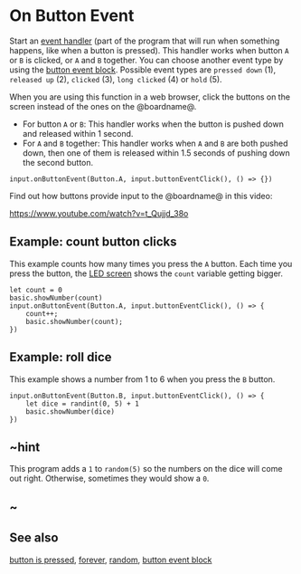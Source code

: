 # On Button Event

Start an [event handler](/reference/event-handler) (part of the program that will run when something happens, like when a button is pressed).
This handler works when button `A` or `B` is clicked, or `A` and `B` together. You can choose another event type by using 
the [button event block](/reference/input/button-event). Possible event types are `pressed down` (1), `released up` (2), `clicked` (3), `long clicked` (4) or `hold` (5).

When you are using this function in a web browser, click the buttons on the screen instead of the ones
on the @boardname@.

* For button `A` or `B`: This handler works when the button is pushed down and released within 1 second.
* For `A` and `B` together: This handler works when `A` and `B` are both pushed down, then one of them is released within 1.5 seconds of pushing down the second button.

```sig
input.onButtonEvent(Button.A, input.buttonEventClick(), () => {})
```

Find out how buttons provide input to the @boardname@ in this video:

https://www.youtube.com/watch?v=t_Qujjd_38o

## Example: count button clicks

This example counts how many times you press the `A` button.
Each time you press the button, the [LED screen](/device/screen) shows the `count` variable getting bigger.

```blocks
let count = 0
basic.showNumber(count)
input.onButtonEvent(Button.A, input.buttonEventClick(), () => {
    count++;
    basic.showNumber(count);
})
```

## Example: roll dice

This example shows a number from 1 to 6 when you press the `B` button.

```blocks
input.onButtonEvent(Button.B, input.buttonEventClick(), () => {
    let dice = randint(0, 5) + 1
    basic.showNumber(dice)
})
```

## ~hint

This program adds a `1` to `random(5)` so the numbers on the dice will come out right.
Otherwise, sometimes they would show a `0`.

## ~

## See also

[button is pressed](/reference/input/button-is-pressed), [forever](/reference/basic/forever), [random](/blocks/math), [button event block](/reference/input/button-event)

